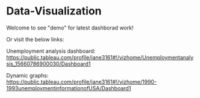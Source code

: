 # Data-Visualization

Welcome to see "demo" for latest dashborad work!


Or visit the below links:

Unemployment analysis dashboard:
https://public.tableau.com/profile/jane3161#!/vizhome/Unemploymentanalysis_15660786900030/Dashboard1


Dynamic graphs:
https://public.tableau.com/profile/jane3161#!/vizhome/1990-1993unemploymentinformationofUSA/Dashboard1
